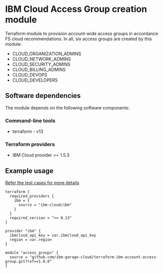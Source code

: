 # IBM Cloud Access Group creation module

Terraform module to provision account-wide access groups in accordance FS cloud recommendations. In all, six access groups are created by this module:

- CLOUD_ORGANIZATION_ADMINS
- CLOUD_NETWORK_ADMINS
- CLOUD_SECURITY_ADMINS
- CLOUD_BILLING_ADMINS
- CLOUD_DEVOPS
- CLOUD_DEVELOPERS


## Software dependencies

The module depends on the following software components:

### Command-line tools

- terraform - v13

### Terraform providers

- IBM Cloud provider >= 1.5.3

## Example usage
[Refer the test cases for more details](test/stages/stage2-access-group.tf)

```hcl-terraform
terraform {
  required_providers {
    ibm = {
      source = "ibm-cloud/ibm"
    }
  }
  required_version = ">= 0.13"
}

provider "ibm" {
  ibmcloud_api_key = var.ibmcloud_api_key
  region = var.region
}

module "access_groups" {
  source = "github.com/ibm-garage-cloud/terraform-ibm-account-access-group.git?ref=v1.0.0"
}
```
